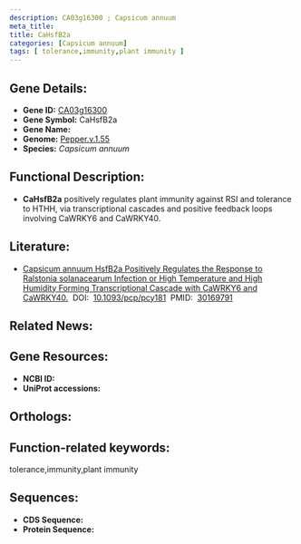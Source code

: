 ```yaml
---
description: CA03g16300 ; Capsicum annuum
meta_title:
title: CaHsfB2a
categories: [Capsicum annuum]
tags: [ tolerance,immunity,plant immunity ]
---
```


## Gene Details:
- **Gene ID:**	[CA03g16300]()
- **Gene Symbol:** CaHsfB2a
- **Gene Name:** 
- **Genome:** [Pepper.v.1.55]()
- **Species:** *Capsicum annuum*

## Functional Description:
   - **CaHsfB2a** positively regulates plant immunity against RSI and tolerance to HTHH, via transcriptional cascades and positive feedback loops involving CaWRKY6 and CaWRKY40.

## Literature:
   - [Capsicum annuum HsfB2a Positively Regulates the Response to Ralstonia solanacearum Infection or High Temperature and High Humidity Forming Transcriptional Cascade with CaWRKY6 and CaWRKY40.]( https://academic.oup.com/pcp/article/59/12/2608/5087722?login=true)&nbsp;&nbsp;DOI:&nbsp;&nbsp;[10.1093/pcp/pcy181](https://academic.oup.com/pcp/article/59/12/2608/5087722?login=true)&nbsp;&nbsp;PMID:&nbsp;&nbsp;[30169791](https://pubmed.ncbi.nlm.nih.gov/30169791/)

## Related News:

## Gene Resources:
- **NCBI ID:** [](https://www.ncbi.nlm.nih.gov/gene/?term=)
- **UniProt accessions:** [](https://www.uniprot.org/uniprotkb//entry)

## Orthologs:


## Function-related keywords:
tolerance,immunity,plant immunity

## Sequences:
- **CDS Sequence:**
- **Protein Sequence:**
